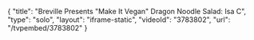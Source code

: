 {
    "title": "Breville Presents \"Make It Vegan\" Dragon Noodle Salad: Isa C",
    "type": "solo",
    "layout": "iframe-static",
    "videoId": "3783802",
    "url": "\/tvpembed\/3783802"
}
